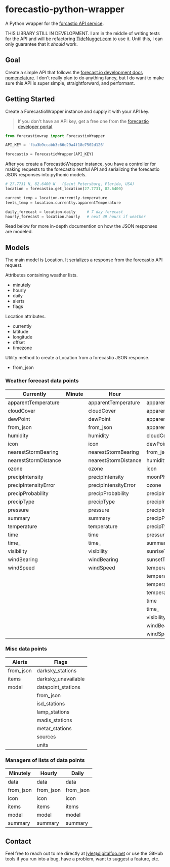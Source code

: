 forecastio-python-wrapper
=========================

A Python wrapper for the [forcastio API service](https://forecast.io).

THIS LIBRARY STILL IN DEVELOPMENT. I am in the middle of writing tests for the
API and will be refactoring [TideNugget.com](http://tidenugget.com) to use it.
Until this, I can only guarantee that it _should_ work.


Goal
----

Create a simple API that follows the
[forecast.io development docs nomenclature](https://developer.forecast.io).
I don't really plan to do anything fancy, but I do want to make sure this
API is super simple, straightforward, and performant.


Getting Started
---------------

Create a ForecastioWrapper instance and supply it with your API key.

> If you don't have an API key, get a free one from the
> [forecastio developer portal](https://developer.forecast.io/).

```python
from forecastiowrap import ForecastioWrapper

API_KEY = 'fba3b9ccabb3c66e29a4f18e7502d126'

forecastio = ForecastioWrapper(API_KEY)
```

After you create a ForecastioWrapper instance, you have a controller for making
requests to the forecastio restful API and serializing the forecastio JSON
responses into pythonic models.

```python
# 27.7731 N, 82.6400 W   (Saint Petersburg, Florida, USA)
location = forecastio.get_location(27.7731, 82.6400)

current_temp = location.currently.temperature
feels_temp = location.currently.apparentTemperature

daily_forecast = location.daily     # 7 day forecast
hourly_forecast = location.hourly   # next 49 hours if weather
```

Read below for more in-depth documention on how the JSON responses are modeled.

Models
------------------

The main model is Location. It serializes a response from the forecastio 
API request.

Attributes containing weather lists.
* minutely
* hourly
* daily
* alerts
* flags

Location attributes.
* currently
* latitude
* longitude
* offset
* timezone

Utility method to create a Location from a forecastio JSON response.
* from_json

### Weather forecast data points

Currently	|	Minute	|	Hour	|	Day
------------	|	------------	|	------------	|	------------
apparentTemperature	|		|	apparentTemperature	|	apparentTemperatureMax
 cloudCover	|		|	 cloudCover	|	 apparentTemperatureMaxTime
 dewPoint	|		|	 dewPoint	|	 apparentTemperatureMin
 from_json	|		|	 from_json	|	 apparentTemperatureMinTime
 humidity	|		|	 humidity	|	 cloudCover
 icon	|		|	 icon	|	 dewPoint
 nearestStormBearing	|		|	 nearestStormBearing	|	 from_json
 nearestStormDistance	|		|	 nearestStormDistance	|	 humidity
 ozone	|		|	 ozone	|	 icon
 precipIntensity	|		|	 precipIntensity	|	 moonPhase
 precipIntensityError	|		|	 precipIntensityError	|	 ozone
 precipProbability	|		|	 precipProbability	|	 precipIntensity
 precipType	|		|	 precipType	|	 precipIntensityMax
 pressure	|		|	 pressure	|	 precipIntensityMaxTime
 summary	|		|	 summary	|	 precipProbability
 temperature	|		|	 temperature	|	 precipType
 time	|		|	 time	|	 pressure
 time_	|		|	 time_	|	 summary
 visibility	|		|	 visibility	|	 sunriseTime
 windBearing	|		|	 windBearing	|	 sunsetTime
 windSpeed	|		|	 windSpeed	|	 temperatureMax
	|		|		|	 temperatureMaxTime
	|		|		|	 temperatureMin
	|		|		|	 temperatureMinTime
	|		|		|	 time
	|		|		|	 time_
	|		|		|	 visibility
	|		|		|	 windBearing
	|		|		|	 windSpeed
	
	
### Misc data points

Alerts	|	Flags
------------	|	------------
from_json	|	darksky_stations
 items	|	 darksky_unavailable
 model	|	 datapoint_stations
	|	 from_json
	|	 isd_stations
	|	 lamp_stations
	|	 madis_stations
	|	 metar_stations
	|	 sources
	|	 units


### Managers of lists of data points

Minutely	|	Hourly	|	Daily
------------	|	------------	|	------------
data	|	data	|	data
 from_json	|	 from_json	|	 from_json
 icon	|	 icon	|	 icon
 items	|	 items	|	 items
 model	|	 model	|	 model
 summary	|	 summary	|	 summary


Contact
-------

Feel free to reach out to me directly at
[lyle@digitalfoo.net](mailto:lyle@digitalfoo.net) or use the GitHub tools if
you run into a bug, have a problem, want to suggest a feature, etc.
